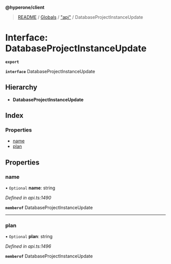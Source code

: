 **@hyperone/client**

> [README](../README.md) / [Globals](../globals.md) / ["api"](../modules/_api_.md) / DatabaseProjectInstanceUpdate

# Interface: DatabaseProjectInstanceUpdate

**`export`** 

**`interface`** DatabaseProjectInstanceUpdate

## Hierarchy

* **DatabaseProjectInstanceUpdate**

## Index

### Properties

* [name](_api_.databaseprojectinstanceupdate.md#name)
* [plan](_api_.databaseprojectinstanceupdate.md#plan)

## Properties

### name

• `Optional` **name**: string

*Defined in api.ts:1490*

**`memberof`** DatabaseProjectInstanceUpdate

___

### plan

• `Optional` **plan**: string

*Defined in api.ts:1496*

**`memberof`** DatabaseProjectInstanceUpdate
